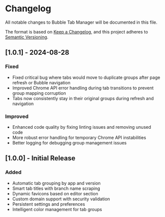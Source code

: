 # Changelog

All notable changes to Bubble Tab Manager will be documented in this file.

The format is based on [Keep a Changelog](https://keepachangelog.com/en/1.0.0/),
and this project adheres to [Semantic Versioning](https://semver.org/spec/v2.0.0.html).

## [1.0.1] - 2024-08-28

### Fixed
- Fixed critical bug where tabs would move to duplicate groups after page refresh or Bubble navigation
- Improved Chrome API error handling during tab transitions to prevent group mapping corruption
- Tabs now consistently stay in their original groups during refresh and navigation

### Improved  
- Enhanced code quality by fixing linting issues and removing unused code
- More robust error handling for temporary Chrome API instabilities
- Better logging for debugging group management issues

## [1.0.0] - Initial Release

### Added
- Automatic tab grouping by app and version
- Smart tab titles with branch name scraping
- Dynamic favicons based on editor section
- Custom domain support with security validation
- Persistent settings and preferences
- Intelligent color management for tab groups